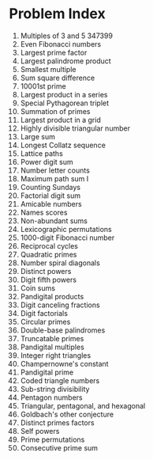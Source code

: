 
# Problem Index

1. Multiples of 3 and 5   347399
2. Even Fibonacci numbers  
3. Largest prime factor  
4. Largest palindrome product  
5. Smallest multiple 
6. Sum square difference 
7. 10001st prime 
8. Largest product in a series 
9. Special Pythagorean triplet 
10. Summation of primes 
11. Largest product in a grid 
12. Highly divisible triangular number  
13. Large sum 
14. Longest Collatz sequence  
15. Lattice paths 
16. Power digit sum 
17. Number letter counts  
18. Maximum path sum I  
19. Counting Sundays  
20. Factorial digit sum 
21. Amicable numbers  
22. Names scores  
23. Non-abundant sums 
24. Lexicographic permutations  
25. 1000-digit Fibonacci number 
26. Reciprocal cycles 
27. Quadratic primes  
28. Number spiral diagonals 
29. Distinct powers 
30. Digit fifth powers  
31. Coin sums 
32. Pandigital products 
33. Digit canceling fractions 
34. Digit factorials  
35. Circular primes 
36. Double-base palindromes 
37. Truncatable primes  
38. Pandigital multiples  
39. Integer right triangles 
40. Champernowne's constant 
41. Pandigital prime  
42. Coded triangle numbers  
43. Sub-string divisibility 
44. Pentagon numbers  
45. Triangular, pentagonal, and hexagonal 
46. Goldbach's other conjecture 
47. Distinct primes factors 
48. Self powers 
49. Prime permutations  
50. Consecutive prime sum 

